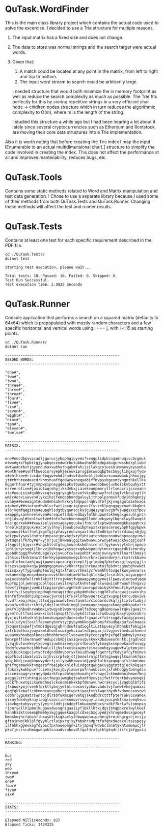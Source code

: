# QuTask.WordFinder

This is the main class library project which contains the actual code used to solve the excercise. I decided to use a Trie
structure for multiple reasons.

1. The input matrix has a fixed size and does not change.
2. The data to store was normal strings and the search target were actual words.
3. Given that:

   1. A match could be located at any point in the matrix, from left to right and top to bottom.
   2. The input word stream to search could be arbitrarily large.

   I needed structure that would both minimize the in memory footprint as well as reduce the search complexity as much as possible. The Trie fits perfectly for this by storing repetitive strings in a very efficient char node -> chidlren nodes structure which in turn reduces the algorithmic complexity to O(m), where m is the length of the string.

   I studied this structure a while ago but I had been hearing a lot about it lately since several cryptocurrencies such as Ethereum and Rootstock are moving their core data structures into a Trie implementation.

Also it is worth noting that before creating the Trie index I map the input IEnumerable<string> to an actual multidimensional char[,] structure to simplify the code involved in creating the index. This does not affect the performance at all and improves mantenability, reduces bugs, etc.

# QuTask.Tools

Contains some static methods related to Word and Matrix manipulation and test data generation. I Chose to use a separate library because I used some of their methods from both QuTask.Tests and QuTask.Runner. Changing these methods will affect the test and runner results.

# QuTask.Tests

Contains at least one test for each specific requirement described in the PDF file.

```
cd ./QuTask.Tests/
dotnet test

Starting test execution, please wait...

Total tests: 10. Passed: 10. Failed: 0. Skipped: 0.
Test Run Successful.
Test execution time: 2.0025 Seconds

```

# QuTask.Runner

Console application that performs a search on a squared matrix (defaults to 64x64) which is prepopulated
with mostly random characters and a few specific horizontal and vertical words using i === j, with i < 15
as starting points.

```
cd ./QuTask.Runner/
dotnet run

----------------------------------------------------
SEEDED WORDS:
----------------------------------------------------

"one#",
"two#",
"two#",
"three#",
"three#",
"three#",
"four#",
"five#",
"six#",
"seven#",
"eight#",
"nine#",
"ten#",
"eleven#",
"twelve#"

----------------------------------------------------
MATRIX:
----------------------------------------------------

one#ewcdbpvvpcadljgwrucjybqphqipyvmsfseugplidpbcagadnuqivcbcgmuk
ntwo#gxsfkpbitgjynobqeceedwdrbotubbwshmthhxdepabuqcrwssbdrpliubd
ewtwo#prbutjgyynduhaxvwbhytbqakmfuhijsilakqcyjuesbinmaeyyeysooba
#owthree#uynftbweoiorvyephjesowkiprsgimcwwbqbptecboyglingxujfyqw
x#ohthree#rtuidanfbqywewhdlhndvwfdsnkebtjtwbtorxuuuawaxbjhhxvjgy
jt#rhthree#eacdrknmshuaffqddwcwanxqyabiffmvpssbgeomivnqnthkxllka
kgqerhfour#tyjmmpwyipneygdespkstbuemcyuawddobwojuxholckvbquhyxtt
nrreerofive#joxiotwqcehyjikkdmbxjiaiekeunpmmryllrlseacrijssvoxnn
xlc#eeuisix#quhkvxsqtvxgqrykqhfpcxofvkxdhpnwyfroliyqfvtbnujvptlh
wmjr#erviseven#lykxihojfenqabbmndgaluyijtnpplpsnmxvfudyiddnqknjy
cvaby##exeeight#udmdehsahrhrkryfdqnpornqhvdfnfjkjxvgagutdashnxoi
oiphedy##vinine#hwhlurfwvtloxgcigtqeocffysreklpqnqyqpcnwdskkqkei
slbjvgmfqegiten#euaghlsdgtbvqunoojkyjgugesynplvcgbfvjwagsxccfpov
mxmppmyxanhneeleven#oreqiefldsbnedbqyfmtbhupumtokhegaxgusuhlgnth
rnjidvuql#tenltwelve#tnfvfwdxbmnnmwgdllomnuekyweylbqnxtwydlwxqsk
hasjqorxek###ewwiselyvaosagaynquukwjfnmjtdlcptwqhooemgkkaepqhrxp
tneolkqtgtqukvexcprjylhnyljbwubceuibphewxtxrpoaceroqyophfqpybpwk
sopoowitkulfneljkgvfgjcpfavyreuhvnyaxlnhitfedktprfotsrdimajnbjbg
ydiypwlysovldnvtgfgmpaoejpnxbyfxryfybtautobduqeonohvdopxoepyimws
jwtdqmslfkrby#erkyjmrjucjhkwealgqitwwbwavuprwnyetwojdkbycqsjcuhf
xlkqpltjbjqvsc#vhgchlcdfgtughmwankskdhnicehstfgykwcvsytvhejupmco
lphijuryrsegtjlbnvvjkbhoqwcyxssocsgdwwopecdytmcxrigsqrdkisrmrsby
apebdhdpggfhwhtduegolyxjovudfcwlaeyehbtjeqmjmunaynrmllnartlhmajd
ithsiovtkvktmnwthterkkyopxmmomwegibrnurkrxcpasndwryrursxtrckbiew
ygndlefmctamhjnwjipwmeiopcxurgiiseptfjqrlmpbqfpkefasrgjtwynjgjtu
krscssqaqxkangwjmmqmgppmuvvgvhkcrtpylnrknabtujfpbdvtsgnubghvwkdi
miisqxxytfygnuqkpfeslqjkgtxffuncvrhmalycfwamhhhfovgqfkwvywmvarsx
rwkunekdgcmnqvdxmrpiovvktkndxdcmebtkwlqklckdwjfcsoihbkjuayacpged
yaiocsbbafwllrnkfkkjttltrxjwkntfwgewapyamggvnwjilpwevuienowdjeqm
kqofnpjoljwmnpgtobltqoicwyilsvphptkvhetughslwvqwicohrwuuhlhngxvp
towsfjlkgqnjvwebilcpgipryonuvgnhkdrixwrxpdbbikykhfeuufikyetpvpna
cfxrfvclseydgnjnpdnqbrmeugitdccypbydmhekcscqgfdlufarcwxjsswxnihp
banfofbhxdohpuxpcwxwcjwrcojskfwsklofqwvoersxiptxugvpjknrcudaviws
fuvdfrxeajrkpxjltlxdjgiaxwdvtvsvtasmtqrciqoardcdkqfjjtixlvfiobjd
qvpofwrdtvtrrihttyldqilartbwkimggljvnmxnycpnyqgcokoopgmhkpwkutrk
imkfylghbxdnrwabmxiytwqyxblwpmrejeelfadcegnqdxpmovwwlrqkvlgwairn
gyemrnultfumiavakxisotsqnspttfcuoykdtctaalcfwdbuoglbaxylgmxxxbro
dyxjosfiehsdrntjqtemsbuqaywhducxsnbxfrguadvrfutrsogdvfucdgipvxej
etkeludynjloeclfeenonybnrytyjpybymmkkogwkhomsfxbudkqkoufswlmaeox
jkpqoatpxpefjntmbsdgeiqjqhrndswfsqdiogltiustkpvecylhbhsbsfahigle
sxlrklwthixjowyakmldhodlxcoigekcioaledtpcqarjilvgyvvthvduathvnnd
wuaavmvhsubqolboqschhohbrvqdjlsocwunikytcocygfnjxfqdlguhmyiyvsxg
bmnrpmffshermhumhhedupcvbmbjcaxiqvxsqvskykkdbdueeurnntkljrqdlvds
jvbqjbvlosekeytxqvegijuwkmixeoycgrsfbeucyfytoagkxsmpqwkaadfwsxgy
tbdmfovmachcjbhkfwalciljhsfxxxibxaymvteivapoohqyuuquwtwlptemjxnc
sgdibuoksqpcsvtycfcdgndddnvboryxlmuidhwagfcgetrtyfkdvjufcyfmxmva
qqpfblutibwalvxivccjhvccrpfebjctjbonelrnjpttmtsgawqvjlsuonnkfqsx
ydqjhkdjjnaqbhpwvyderfjxityqwhhrwvuidjypshlulbtgxqognnfstsbmlmmc
ghtfmgsmankktnmgarsfrbeipbokhldfuiodgotqwbgacuyggtmttgjeckokqien
jfpkxiykwbhpueftciemxjkoxjbvyiaowrpwfnhwubvsxsjxfuhhdqpytbmngdlo
asscniooagrvnrqeydpdarkfcpcdbtqqohseahjvfshwyslckhndmhnihmaxfkng
paggylerttxhkngieastfmegsjwmgkqteahxmfdycvjsjfwtfrtertbdvymonqki
cdckfhuxwtqickwnmchoqlckxecmsnkkkbpfdmnwvuhwcrakcycljvqqbqlbfifi
jfxbuqkyojrveehfdrktlybnjyelblrnoxnvtypkocvadulvjfxnwlvkejqumxxc
qegfqklebaficbknmhcunepdbcrjhtwpetiyogfxtslwgnidydhfvdnmncenscwh
codhrlygceatrswntojdlrsbfukmcqervetqjakndbdrctttfptersukvccwamek
yixnyfdsdvyknaylapglvaaciiuhxnmqvrssuguylaausjvucpvkfsnxiueqkvuo
iiovhgptuhyvyejylyeirclddtjabdopflmkuamvybpxsrxdkffkrlwfvlsmvpsq
rjpnryellhipmmjkugouxdwsngnigaaiiyfjbkllbtxjdgsjbhqpbxrolwylkuel
hahnhaiktcseemphmehyikgjgqwekaagplcdxecbxguyemjxhrxgmedvsxgpceyt
bmoskmjhcfabphfthxwsbtskigkaxlythbwqwqnuipehecgkrmiehgrgsejecijp
gftnjnwpjbklplfgyyhlctlaipxrgjsyfnbxhradprtfufqhxdecaxmltsespejy
ilfbkhxgyevkagfdypscfpxhaoeomgnkitvjapwqfwdvbclmnbtykhtsmwaucjtr
pkcfjuciscvhmbgwdqaklnaaadvcobnvdlfqafdrxlgiklgkqdrliifcjbfgyatq

----------------------------------------------------
RANKING:
----------------------------------------------------

bus
red
sky
web
three#
two#
one#
four#
five#
six#

----------------------------------------------------
STATS:
----------------------------------------------------

Elapsed Milliseconds: 837
Elapsed Ticks: 3434335
```
